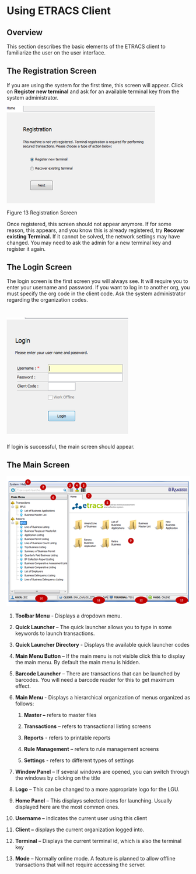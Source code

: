 # Using ETRACS Client

## Overview

This section describes the basic elements of the ETRACS client to
familiarize the user on the user interface.

## The Registration Screen

If you are using the system for the first time, this screen will appear.
Click on **Register new terminal** and ask for an available terminal key
from the system administrator.

<img src="images\image55.png" style="width:4.23958in;height:2.76763in" />

Figure 13 Registration Screen

Once registered, this screen should not appear anymore. If for some
reason, this appears, and you know this is already registered, try
**Recover existing Terminal.** If it cannot be solved, the network
settings may have changed. You may need to ask the admin for a new
terminal key and register it again.

## The Login Screen

The login screen is the first screen you will always see. It will
require you to enter your username and password. If you want to log in
to another org, you must specify the org code in the client code. Ask
the system administrator regarding the organization codes.

# <img src="images\image56.png" style="width:3.46875in;height:3.32135in" />

If login is successful, the main screen should appear.

## The Main Screen

<img src="images\image57.png" style="width:5.33333in;height:3.70833in" />

1.  **Toolbar Menu** - Displays a dropdown menu.

2.  **Quick Launcher** – The quick launcher allows you to type in some
    keywords to launch transactions.

3.  **Quick Launcher Directory** - Displays the available quick launcher
    codes

4.  **Main Menu Button** – If the main menu is not visible click this to
    display the main menu. By default the main menu is hidden.

5.  **Barcode Launcher** – There are transactions that can be launched
    by barcodes. You will need a barcode reader for this to get maximum
    effect.

6.  **Main Menu** - Displays a hierarchical organization of menus
    organized as follows:

    1.  **Master –** refers to master files

    2.  **Transactions** – refers to transactional listing screens

    3.  **Reports** - refers to printable reports

    4.  **Rule Management** – refers to rule management screens

    5.  **Settings** - refers to different types of settings

7.  **Window Panel** – If several windows are opened, you can switch
    through the windows by clicking on the title

8.  **Logo** – This can be changed to a more appropriate logo for the
    LGU.

9.  **Home Panel** – This displays selected icons for launching. Usually
    displayed here are the most common ones.

10. **Username –** indicates the current user using this client

11. **Client –** displays the current organization logged into.

12. **Terminal** – Displays the current terminal id, which is also the
    terminal key

13. **Mode** – Normally online mode. A feature is planned to allow
    offline transactions that will not require accessing the server.